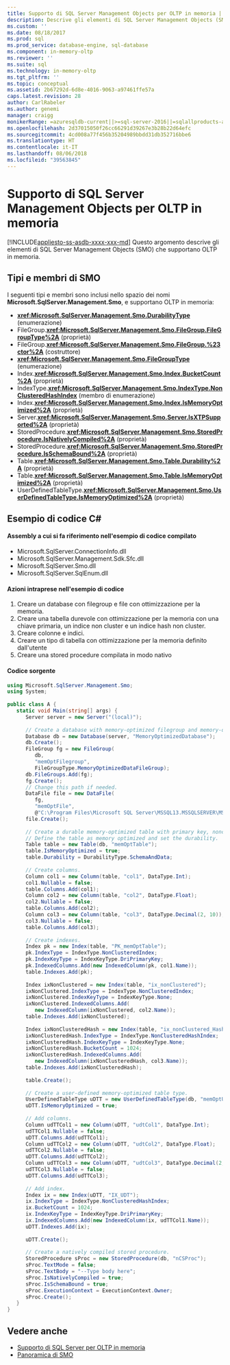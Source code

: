 ```yaml
---
title: Supporto di SQL Server Management Objects per OLTP in memoria | Microsoft Docs
description: Descrive gli elementi di SQL Server Management Objects (SMO) che supportano OLTP in memoria.
ms.custom: ''
ms.date: 08/18/2017
ms.prod: sql
ms.prod_service: database-engine, sql-database
ms.component: in-memory-oltp
ms.reviewer: ''
ms.suite: sql
ms.technology: in-memory-oltp
ms.tgt_pltfrm: ''
ms.topic: conceptual
ms.assetid: 2b67292d-6d8e-4016-9063-a97461ffe57a
caps.latest.revision: 28
author: CarlRabeler
ms.author: genemi
manager: craigg
monikerRange: =azuresqldb-current||>=sql-server-2016||=sqlallproducts-allversions||>=sql-server-linux-2017
ms.openlocfilehash: 2d37015050f26cc66291d39267e3b28b22d64efc
ms.sourcegitcommit: 4cd008a77f456b35204989bbdd31db352716bbe6
ms.translationtype: HT
ms.contentlocale: it-IT
ms.lasthandoff: 08/06/2018
ms.locfileid: "39563845"
---
```

# <a name="sql-server-management-objects-support-for-in-memory-oltp"></a>Supporto di SQL Server Management Objects per OLTP in memoria
[!INCLUDE[appliesto-ss-asdb-xxxx-xxx-md](../../includes/appliesto-ss-asdb-xxxx-xxx-md.md)]
Questo argomento descrive gli elementi di SQL Server Management Objects (SMO) che supportano OLTP in memoria.  

## <a name="smo-types-and-members"></a>Tipi e membri di SMO

I seguenti tipi e membri sono inclusi nello spazio dei nomi **Microsoft.SqlServer.Management.Smo**, e supportano OLTP in memoria:

- **<xref:Microsoft.SqlServer.Management.Smo.DurabilityType>** (enumerazione)
- FileGroup.**<xref:Microsoft.SqlServer.Management.Smo.FileGroup.FileGroupType%2A>** (proprietà)
- FileGroup.**<xref:Microsoft.SqlServer.Management.Smo.FileGroup.%23ctor%2A>** (costruttore)
- **<xref:Microsoft.SqlServer.Management.Smo.FileGroupType>** (enumerazione)
- Index.**<xref:Microsoft.SqlServer.Management.Smo.Index.BucketCount%2A>** (proprietà)
- IndexType.**<xref:Microsoft.SqlServer.Management.Smo.IndexType.NonClusteredHashIndex>** (membro di enumerazione)
- Index.**<xref:Microsoft.SqlServer.Management.Smo.Index.IsMemoryOptimized%2A>** (proprietà)
- Server.**<xref:Microsoft.SqlServer.Management.Smo.Server.IsXTPSupported%2A>** (proprietà)
- StoredProcedure.**<xref:Microsoft.SqlServer.Management.Smo.StoredProcedure.IsNativelyCompiled%2A>** (proprietà)
- StoredProcedure.**<xref:Microsoft.SqlServer.Management.Smo.StoredProcedure.IsSchemaBound%2A>** (proprietà)
- Table.**<xref:Microsoft.SqlServer.Management.Smo.Table.Durability%2A>** (proprietà)
- Table.**<xref:Microsoft.SqlServer.Management.Smo.Table.IsMemoryOptimized%2A>** (proprietà)
- UserDefinedTableType.**<xref:Microsoft.SqlServer.Management.Smo.UserDefinedTableType.IsMemoryOptimized%2A>** (proprietà)

## <a name="c-code-example"></a>Esempio di codice C#

#### <a name="assemblies-referenced-by-the-compiled-code-example"></a>Assembly a cui si fa riferimento nell'esempio di codice compilato

- Microsoft.SqlServer.ConnectionInfo.dll
- Microsoft.SqlServer.Management.Sdk.Sfc.dll
- Microsoft.SqlServer.Smo.dll
- Microsoft.SqlServer.SqlEnum.dll

#### <a name="actions-taken-in-the-code-example"></a>Azioni intraprese nell'esempio di codice

1. Creare un database con filegroup e file con ottimizzazione per la memoria.  
2. Creare una tabella durevole con ottimizzazione per la memoria con una chiave primaria, un indice non cluster e un indice hash non cluster.  
3. Creare colonne e indici.  
4. Creare un tipo di tabella con ottimizzazione per la memoria definito dall'utente  
5. Creare una stored procedure compilata in modo nativo

#### <a name="source-code"></a>Codice sorgente
  
```csharp
using Microsoft.SqlServer.Management.Smo;  
using System;  
  
public class A {  
   static void Main(string[] args) {  
      Server server = new Server("(local)");  
  
      // Create a database with memory-optimized filegroup and memory-optimized file.
      Database db = new Database(server, "MemoryOptimizedDatabase");  
      db.Create();  
      FileGroup fg = new FileGroup(
         db,
         "memOptFilegroup",
         FileGroupType.MemoryOptimizedDataFileGroup);  
      db.FileGroups.Add(fg);  
      fg.Create();  
      // Change this path if needed.
      DataFile file = new DataFile(
         fg,
         "memOptFile",
         @"C:\Program Files\Microsoft SQL Server\MSSQL13.MSSQLSERVER\MSSQL\DATA\MSSQLmemOptFileName");  
      file.Create();  
  
      // Create a durable memory-optimized table with primary key, nonclustered index and nonclustered hash index.
      // Define the table as memory optimized and set the durability.
      Table table = new Table(db, "memOptTable");  
      table.IsMemoryOptimized = true;  
      table.Durability = DurabilityType.SchemaAndData;  
  
      // Create columns.
      Column col1 = new Column(table, "col1", DataType.Int);  
      col1.Nullable = false;  
      table.Columns.Add(col1);  
      Column col2 = new Column(table, "col2", DataType.Float);  
      col2.Nullable = false;  
      table.Columns.Add(col2);  
      Column col3 = new Column(table, "col3", DataType.Decimal(2, 10));  
      col3.Nullable = false;  
      table.Columns.Add(col3);  
  
      // Create indexes.
      Index pk = new Index(table, "PK_memOptTable");  
      pk.IndexType = IndexType.NonClusteredIndex;  
      pk.IndexKeyType = IndexKeyType.DriPrimaryKey;  
      pk.IndexedColumns.Add(new IndexedColumn(pk, col1.Name));  
      table.Indexes.Add(pk);  
  
      Index ixNonClustered = new Index(table, "ix_nonClustered");  
      ixNonClustered.IndexType = IndexType.NonClusteredIndex;  
      ixNonClustered.IndexKeyType = IndexKeyType.None;  
      ixNonClustered.IndexedColumns.Add(
         new IndexedColumn(ixNonClustered, col2.Name));  
      table.Indexes.Add(ixNonClustered);  
  
      Index ixNonClusteredHash = new Index(table, "ix_nonClustered_Hash");  
      ixNonClusteredHash.IndexType = IndexType.NonClusteredHashIndex;  
      ixNonClusteredHash.IndexKeyType = IndexKeyType.None;  
      ixNonClusteredHash.BucketCount = 1024;  
      ixNonClusteredHash.IndexedColumns.Add(
         new IndexedColumn(ixNonClusteredHash, col3.Name));  
      table.Indexes.Add(ixNonClusteredHash);  
  
      table.Create();  
  
      // Create a user-defined memory-optimized table type.
      UserDefinedTableType uDTT = new UserDefinedTableType(db, "memOptUDTT");  
      uDTT.IsMemoryOptimized = true;  
  
      // Add columns.
      Column udTTCol1 = new Column(uDTT, "udtCol1", DataType.Int);  
      udTTCol1.Nullable = false;  
      uDTT.Columns.Add(udTTCol1);  
      Column udTTCol2 = new Column(uDTT, "udtCol2", DataType.Float);  
      udTTCol2.Nullable = false;  
      uDTT.Columns.Add(udTTCol2);  
      Column udTTCol3 = new Column(uDTT, "udtCol3", DataType.Decimal(2, 10));  
      udTTCol3.Nullable = false;  
      uDTT.Columns.Add(udTTCol3);  
  
      // Add index.
      Index ix = new Index(uDTT, "IX_UDT");  
      ix.IndexType = IndexType.NonClusteredHashIndex;  
      ix.BucketCount = 1024;  
      ix.IndexKeyType = IndexKeyType.DriPrimaryKey;  
      ix.IndexedColumns.Add(new IndexedColumn(ix, udTTCol1.Name));  
      uDTT.Indexes.Add(ix);  
  
      uDTT.Create();  
  
      // Create a natively compiled stored procedure.
      StoredProcedure sProc = new StoredProcedure(db, "nCSProc");  
      sProc.TextMode = false;  
      sProc.TextBody = "--Type body here";  
      sProc.IsNativelyCompiled = true;  
      sProc.IsSchemaBound = true;  
      sProc.ExecutionContext = ExecutionContext.Owner;  
      sProc.Create();  
   }  
}  
```  
  
## <a name="see-also"></a>Vedere anche  

- [Supporto di SQL Server per OLTP in memoria](sql-server-support-for-in-memory-oltp.md)
- [Panoramica di SMO](../server-management-objects-smo/overview-smo.md)
